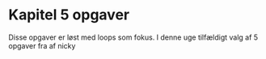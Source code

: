 # Kapitel 5 opgaver
Disse opgaver er løst med loops som fokus. 
I denne uge tilfældigt valg af 5 opgaver fra af nicky
